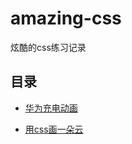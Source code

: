# amazing-css
 炫酷的css练习记录

## 目录

+ [华为充电动画](https://github.com/iCharlesZ/amazing-css/tree/main/huawei-charging)

+ [用css画一朵云](https://github.com/iCharlesZ/amazing-css/tree/main/cloud-css)
